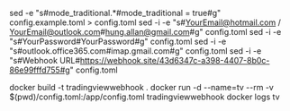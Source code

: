 sed -e "s#mode_traditional.*#mode_traditional = true#g" config.example.toml > config.toml
sed -i -e "s#YourEmail@hotmail.com / YourEmail@outlook.com#hung.allan@gmail.com#g" config.toml
sed -i -e "s#YourPassword#YourPassword#g" config.toml
sed -i -e "s#outlook.office365.com#imap.gmail.com#g" config.toml
sed -i -e "s#Webhook URL#https://webhook.site/43d6347c-a398-4407-8b0c-86e99fffd755#g" config.toml

docker build -t tradingviewwebhook .
docker run -d --name=tv --rm -v $(pwd)/config.toml:/app/config.toml tradingviewwebhook
docker logs tv
